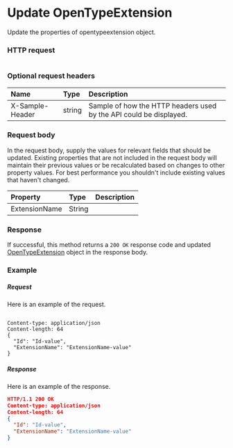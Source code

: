# Update OpenTypeExtension

Update the properties of opentypeextension object.
### HTTP request
```http

```
### Optional request headers
| Name       | Type | Description|
|:-----------|:------|:----------|
| X-Sample-Header  | string  | Sample of how the HTTP headers used by the API could be displayed.|

### Request body
In the request body, supply the values for relevant fields that should be updated. Existing properties that are not included in the request body will maintain their previous values or be recalculated based on changes to other property values. For best performance you shouldn't include existing values that haven't changed.

| Property	   | Type	|Description|
|:---------------|:--------|:----------|
|ExtensionName|String||

### Response
If successful, this method returns a `200 OK` response code and updated [OpenTypeExtension](../resources/opentypeextension.md) object in the response body.
### Example
##### Request
Here is an example of the request.
```http

Content-type: application/json
Content-length: 64
{
  "Id": "Id-value",
  "ExtensionName": "ExtensionName-value"
}
```
##### Response
Here is an example of the response.
```json
HTTP/1.1 200 OK
Content-type: application/json
Content-length: 64
{
  "Id": "Id-value",
  "ExtensionName": "ExtensionName-value"
}
```

<!-- uuid: 8cc24d65-2a6c-47ee-b271-a00b149a7c35
2015-10-12 23:19:39 UTC -->